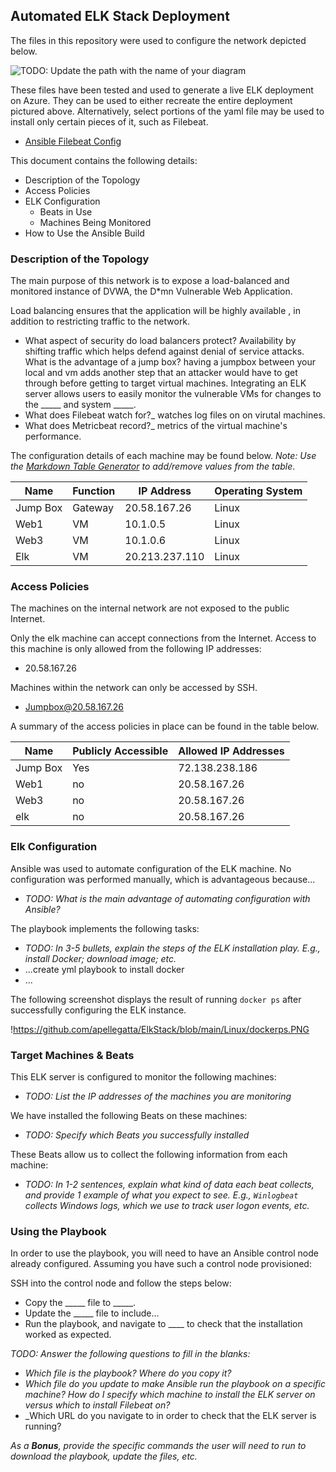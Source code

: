 ## Automated ELK Stack Deployment

The files in this repository were used to configure the network depicted below.

![TODO: Update the path with the name of your diagram](Images/diagram_filename.png)

These files have been tested and used to generate a live ELK deployment on Azure. They can be used to either recreate the entire deployment pictured above. Alternatively, select portions of the yaml file may be used to install only certain pieces of it, such as Filebeat.
  
  - [Ansible Filebeat Config](https://github.com/apellegatta/ElkStack/blob/main/Ansible/ansible/filebeat-config.yml)

This document contains the following details:
- Description of the Topology
- Access Policies
- ELK Configuration
  - Beats in Use
  - Machines Being Monitored
- How to Use the Ansible Build

### Description of the Topology

The main purpose of this network is to expose a load-balanced and monitored instance of DVWA, the D*mn Vulnerable Web Application.

Load balancing ensures that the application will be highly available , in addition to restricting traffic to the network.
- What aspect of security do load balancers protect? Availability by shifting traffic which helps defend against denial of service attacks.  What is the advantage of a jump box? having a jumpbox between your local and vm adds another step that an attacker would have to get through before getting to target virtual machines.
Integrating an ELK server allows users to easily monitor the vulnerable VMs for changes to the _____ and system _____.
- What does Filebeat watch for?_ watches log files on on virutal machines. 
- What does Metricbeat record?_  metrics of the virtual machine's performance.

The configuration details of each machine may be found below.
_Note: Use the [Markdown Table Generator](http://www.tablesgenerator.com/markdown_tables) to add/remove values from the table_.

| Name     | Function | IP Address | Operating System |
|----------|----------|------------|------------------|
| Jump Box | Gateway  | 20.58.167.26 | Linux           |
| Web1     | VM       |10.1.0.5    |  Linux           |
| Web3     | VM        |10.1.0.6    |  Linux           |
| Elk     |  VM        |20.213.237.110| Linux           |

### Access Policies

The machines on the internal network are not exposed to the public Internet. 

Only the elk machine can accept connections from the Internet. Access to this machine is only allowed from the following IP addresses:
- 20.58.167.26

Machines within the network can only be accessed by SSH.
- Jumpbox@20.58.167.26

A summary of the access policies in place can be found in the table below.

| Name     | Publicly Accessible | Allowed IP Addresses |
|----------|---------------------|----------------------|
| Jump Box | Yes                 | 72.138.238.186       |
| Web1     | no                  |20.58.167.26          |
| Web3     | no                  |20.58.167.26          |
|elk       | no                  |20.58.167.26  

### Elk Configuration

Ansible was used to automate configuration of the ELK machine. No configuration was performed manually, which is advantageous because...
- _TODO: What is the main advantage of automating configuration with Ansible?_

The playbook implements the following tasks:
- _TODO: In 3-5 bullets, explain the steps of the ELK installation play. E.g., install Docker; download image; etc._
- ...create yml playbook to install docker 
- ...

The following screenshot displays the result of running `docker ps` after successfully configuring the ELK instance.

!https://github.com/apellegatta/ElkStack/blob/main/Linux/dockerps.PNG

### Target Machines & Beats
This ELK server is configured to monitor the following machines:
- _TODO: List the IP addresses of the machines you are monitoring_

We have installed the following Beats on these machines:
- _TODO: Specify which Beats you successfully installed_

These Beats allow us to collect the following information from each machine:
- _TODO: In 1-2 sentences, explain what kind of data each beat collects, and provide 1 example of what you expect to see. E.g., `Winlogbeat` collects Windows logs, which we use to track user logon events, etc._

### Using the Playbook
In order to use the playbook, you will need to have an Ansible control node already configured. Assuming you have such a control node provisioned: 

SSH into the control node and follow the steps below:
- Copy the _____ file to _____.
- Update the _____ file to include...
- Run the playbook, and navigate to ____ to check that the installation worked as expected.

_TODO: Answer the following questions to fill in the blanks:_
- _Which file is the playbook? Where do you copy it?_
- _Which file do you update to make Ansible run the playbook on a specific machine? How do I specify which machine to install the ELK server on versus which to install Filebeat on?_
- _Which URL do you navigate to in order to check that the ELK server is running?

_As a **Bonus**, provide the specific commands the user will need to run to download the playbook, update the files, etc._
